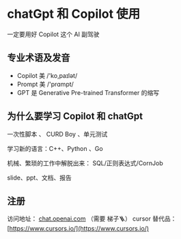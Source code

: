# chatGpt 和 Copilot 使用

一定要用好 Copilot 这个 AI 副驾驶

## 专业术语及发音

- Copilot 美 /'ko,paɪlət/
- Prompt 美 /'prɑmpt/
- GPT 是 Generative Pre-trained Transformer 的缩写

## 为什么要学习 Copilot 和 chatGpt

一次性脚本 、 CURD Boy 、单元测试

学习新的语言：C++、Python 、Go

机械、繁琐的工作中解脱出来： SQL/正则表达式/CornJob

slide、ppt、文档、报告

## 注册

访问地址： [chat.openai.com](https://chat.openai.com) （需要 梯子🪜）
cursor 替代品： [https://www.cursors.io/](https://www.cursors.io/)


